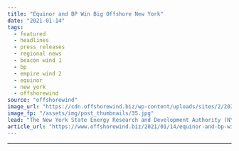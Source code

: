 ```yaml
---
title: "Equinor and BP Win Big Offshore New York"
date: "2021-01-14"
tags: 
  - featured
  - headlines
  - press releases
  - regional news
  - beacon wind 1
  - bp
  - empire wind 2
  - equinor
  - new york
  - offshorewind
source: "offshorewind"
image_url: "https://cdn.offshorewind.biz/wp-content/uploads/sites/2/2021/01/14085004/Equinor-and-BP-Win-Big-Offshore-New-York.jpg"
image_fp: "/assets/img/post_thumbnails/35.jpg"
lead: "The New York State Energy Research and Development Authority (NYSERDA) has selected the partnership"
article_url: "https://www.offshorewind.biz/2021/01/14/equinor-and-bp-win-big-offshore-new-york/"
---
```


---
